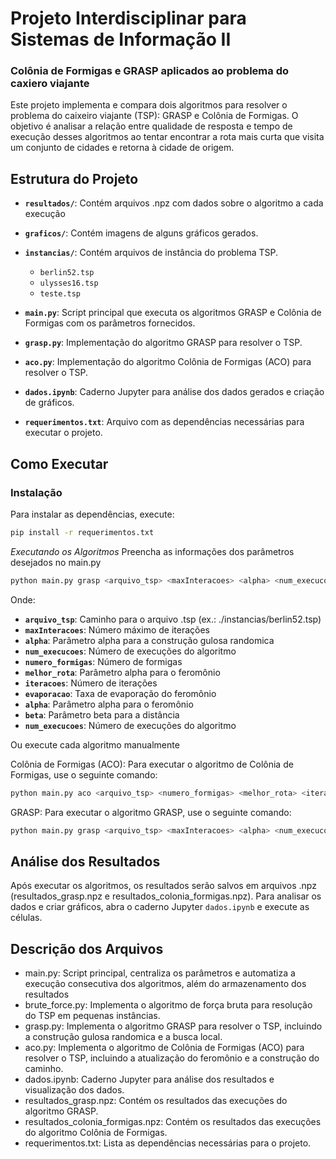 # Projeto Interdisciplinar para Sistemas de Informação II
### Colônia de Formigas e GRASP aplicados ao problema do caxiero viajante

Este projeto implementa e compara dois algoritmos para resolver o problema do caixeiro viajante (TSP): GRASP e Colônia de Formigas. O objetivo é analisar a relação entre qualidade de resposta e tempo de execução desses algoritmos ao tentar encontrar a rota mais curta que visita um conjunto de cidades e retorna à cidade de origem.

## Estrutura do Projeto

- **`resultados/`**: Contém arquivos .npz com dados sobre o algoritmo a cada execução

- **`graficos/`**: Contém imagens de alguns gráficos gerados.

- **`instancias/`**: Contém arquivos de instância do problema TSP.
  - `berlin52.tsp`
  - `ulysses16.tsp`
  - `teste.tsp`
  
- **`main.py`**: Script principal que executa os algoritmos GRASP e Colônia de Formigas com os parâmetros fornecidos.

- **`grasp.py`**: Implementação do algoritmo GRASP para resolver o TSP.

- **`aco.py`**: Implementação do algoritmo Colônia de Formigas (ACO) para resolver o TSP.

- **`dados.ipynb`**: Caderno Jupyter para análise dos dados gerados e criação de gráficos.

- **`requerimentos.txt`**: Arquivo com as dependências necessárias para executar o projeto.

## Como Executar

### Instalação

Para instalar as dependências, execute:

```bash
pip install -r requerimentos.txt
```

*Executando os Algoritmos*
Preencha as informações dos parâmetros desejados no main.py

```bash
python main.py grasp <arquivo_tsp> <maxInteracoes> <alpha> <num_execucoes>
```
Onde:
- **`arquivo_tsp`**: Caminho para o arquivo .tsp (ex.: ./instancias/berlin52.tsp)
- **`maxInteracoes`**: Número máximo de iterações
- **`alpha`**: Parâmetro alpha para a construção gulosa randomica
- **`num_execucoes`**: Número de execuções do algoritmo
- **`numero_formigas`**: Número de formigas
- **`melhor_rota`**: Parâmetro alpha para o feromônio
- **`iteracoes`**: Número de iterações
- **`evaporacao`**: Taxa de evaporação do feromônio
- **`alpha`**: Parâmetro alpha para o feromônio
- **`beta`**: Parâmetro beta para a distância
- **`num_execucoes`**: Número de execuções do algoritmo

Ou execute cada algoritmo manualmente


Colônia de Formigas (ACO): Para executar o algoritmo de Colônia de Formigas, use o seguinte comando:

```bash
python main.py aco <arquivo_tsp> <numero_formigas> <melhor_rota> <iteracoes> <evaporacao> <alpha> <beta> <num_execucoes>
```

GRASP: Para executar o algoritmo GRASP, use o seguinte comando:

```bash
python main.py grasp <arquivo_tsp> <maxInteracoes> <alpha> <num_execucoes>
```


## Análise dos Resultados
Após executar os algoritmos, os resultados serão salvos em arquivos .npz (resultados_grasp.npz e resultados_colonia_formigas.npz). Para analisar os dados e criar gráficos, abra o caderno Jupyter `dados.ipynb` e execute as células.

## Descrição dos Arquivos
- main.py: Script principal, centraliza os parâmetros e automatiza a execução consecutiva dos algoritmos, além do armazenamento dos resultados
- brute_force.py: Implementa o algoritmo de força  bruta para resolução do TSP em pequenas instâncias.
- grasp.py: Implementa o algoritmo GRASP para resolver o TSP, incluindo a construção gulosa randomica e a busca local.
- aco.py: Implementa o algoritmo de Colônia de Formigas (ACO) para resolver o TSP, incluindo a atualização do feromônio e a construção do caminho.
- dados.ipynb: Caderno Jupyter para análise dos resultados e visualização dos dados.
- resultados_grasp.npz: Contém os resultados das execuções do algoritmo GRASP.
- resultados_colonia_formigas.npz: Contém os resultados das execuções do algoritmo Colônia de Formigas.
- requerimentos.txt: Lista as dependências necessárias para o projeto.
